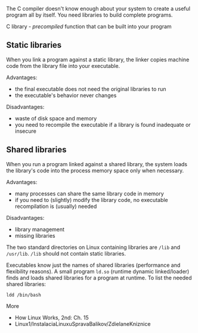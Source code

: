 The C compiler doesn't know enough about your system to create a useful program
all by itself. You need libraries to build complete programs.

C library - *precompiled* function that can be built into your program

Static libraries
----------------

When you link a program against a static library, the linker copies machine
code from the library file into your executable.

Advantages:
* the final executable does not need the original libraries to run
* the executable's behavior never changes

Disadvantages:
* waste of disk space and memory
* you need to recompile the executable if a library is found inadequate or
    insecure

Shared libraries
----------------

When you run a program linked against a shared library, the system loads the
library's code into the process memory space only when necessary.

Advantages:
* many processes can share the same library code in memory
* if you need to (slightly) modify the library code, no executable 
    recompilation is (usually) needed 

Disadvantages:
* library management
* missing libraries

The two standard directories on Linux containing libraries are `/lib` and
`/usr/lib`. `/lib` should not contain static libraries.

Executables know just the names of shared libraries (performance and
flexibility reasons). A small program `ld.so` (runtime dynamic linked/loader)
finds and loads shared libraries for a program at runtime. To list the needed
shared libraries:

    ldd /bin/bash

More
* How Linux Works, 2nd: Ch. 15
* Linux1/InstalaciaLinuxuSpravaBalikov/ZdielaneKniznice
